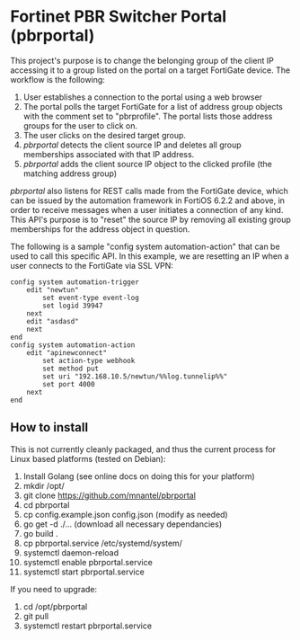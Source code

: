 # Fortinet PBR Switcher Portal (pbrportal)

This project's purpose is to change the belonging group of the client IP accessing it to a group listed on the portal on a target FortiGate device. The workflow is the following:

1. User establishes a connection to the portal using a web browser
1. The portal polls the target FortiGate for a list of address group objects with the comment set to "pbrprofile". The portal lists those address groups for the user to click on.
1. The user clicks on the desired target group.
1. *pbrportal* detects the client source IP and deletes all group memberships associated with that IP address.
1. *pbrportal* adds the client source IP object to the clicked profile (the matching address group)

*pbrportal* also listens for REST calls made from the FortiGate device, which can be issued by the automation framework in FortiOS 6.2.2 and above, in order to receive messages when a user initiates a connection of any kind. This API's purpose is to "reset" the source IP by removing all existing group memberships for the address object in question.

The following is a sample "config system automation-action" that can be used to call this specific API. In this example, we are resetting an IP when a user connects to the FortiGate via SSL VPN:

```
config system automation-trigger
    edit "newtun"
        set event-type event-log
        set logid 39947
    next
    edit "asdasd"
    next
end
config system automation-action
    edit "apinewconnect"
        set action-type webhook
        set method put
        set uri "192.168.10.5/newtun/%%log.tunnelip%%"
        set port 4000
    next
end
```

## How to install

This is not currently cleanly packaged, and thus the current process for Linux based platforms (tested on Debian):
1. Install Golang (see online docs on doing this for your platform)
1. mkdir /opt/
1. git clone https://github.com/mnantel/pbrportal
1. cd pbrportal
1. cp config.example.json config.json (modify as needed)
1. go get -d ./... (download all necessary dependancies)
1. go build .
1. cp pbrportal.service /etc/systemd/system/
1. systemctl daemon-reload
1. systemctl enable pbrportal.service
1. systemctl start pbrportal.service

If you need to upgrade:
1. cd /opt/pbrportal
1. git pull
1. systemctl restart pbrportal.service